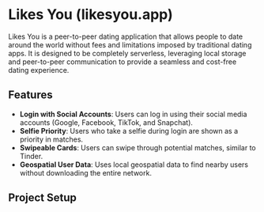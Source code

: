# Likes You (likesyou.app)

Likes You is a peer-to-peer dating application that allows people to date around the world without fees and limitations imposed by traditional dating apps. It is designed to be completely serverless, leveraging local storage and peer-to-peer communication to provide a seamless and cost-free dating experience.

## Features

- **Login with Social Accounts**: Users can log in using their social media accounts (Google, Facebook, TikTok, and Snapchat).
- **Selfie Priority**: Users who take a selfie during login are shown as a priority in matches.
- **Swipeable Cards**: Users can swipe through potential matches, similar to Tinder.
- **Geospatial User Data**: Uses local geospatial data to find nearby users without downloading the entire network.

## Project Setup

